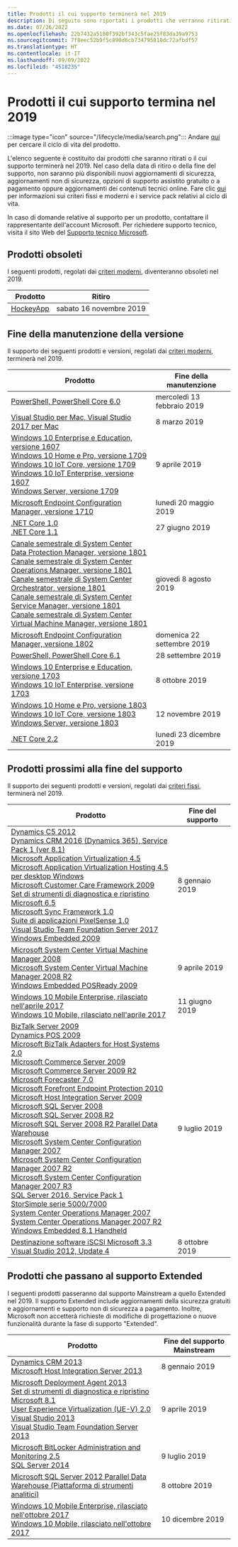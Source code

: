 ```yaml
---
title: Prodotti il cui supporto terminerà nel 2019
description: Di seguito sono riportati i prodotti che verranno ritirati o il cui supporto terminerà o passerà da Mainstream a Extended nel 2019.
ms.date: 07/26/2022
ms.openlocfilehash: 22b7432a5180f392bf343c5fae25f83da39a9753
ms.sourcegitcommit: 7f8eec52b9f5c890d6cb734795818dc72afbdf57
ms.translationtype: HT
ms.contentlocale: it-IT
ms.lasthandoff: 09/09/2022
ms.locfileid: "4518235"
---
```

# <a name="products-ending-support-in-2019"></a>Prodotti il cui supporto termina nel 2019

:::image type="icon" source="/lifecycle/media/search.png":::
Andare [qui](/lifecycle/products/) per cercare il ciclo di vita del prodotto.

L'elenco seguente è costituito dai prodotti che saranno ritirati o il cui supporto terminerà nel 2019. Nel caso della data di ritiro o della fine del supporto, non saranno più disponibili nuovi aggiornamenti di sicurezza, aggiornamenti non di sicurezza, opzioni di supporto assistito gratuito o a pagamento oppure aggiornamenti dei contenuti tecnici online. Fare clic [qui](/lifecycle/overview/product-end-of-support-overview) per informazioni sui criteri fissi e moderni e i service pack relativi al ciclo di vita.

In caso di domande relative al supporto per un prodotto, contattare il rappresentante dell'account Microsoft. Per richiedere supporto tecnico, visita il sito Web del [Supporto tecnico Microsoft](https://support.microsoft.com/contactus/?ws=support).

## <a name="product-retirements"></a>Prodotti obsoleti

I seguenti prodotti, regolati dai [criteri moderni](/lifecycle/policies/modern), diventeranno obsoleti nel 2019.

| Prodotto | Ritiro |
| --- | --- |
| [HockeyApp](/lifecycle/products/hockeyapp?branch=live)<br> | sabato 16 novembre 2019 |


## <a name="release-end-of-servicing"></a>Fine della manutenzione della versione

Il supporto dei seguenti prodotti e versioni, regolati dai [criteri moderni](/lifecycle/policies/modern), terminerà nel 2019.

| Prodotto | Fine della manutenzione |
| --- | --- |
| [PowerShell, PowerShell Core 6.0](/lifecycle/products/powershell?branch=live)<br> | mercoledì 13 febbraio 2019 |
| [Visual Studio per Mac, Visual Studio 2017 per Mac](/lifecycle/products/visual-studio-for-mac?branch=live)<br> | 8 marzo 2019 |
| [Windows 10 Enterprise e Education, versione 1607](/lifecycle/products/windows-10-enterprise-and-education?branch=live)<br>[Windows 10 Home e Pro, versione 1709](/lifecycle/products/windows-10-home-and-pro?branch=live)<br>[Windows 10 IoT Core, versione 1709](/lifecycle/products/windows-10-iot-core?branch=live)<br>[Windows 10 IoT Enterprise, versione 1607](/lifecycle/products/windows-10-iot-enterprise?branch=live)<br>[Windows Server, versione 1709](/lifecycle/products/windows-server?branch=live)<br> | 9 aprile 2019 |
| [Microsoft Endpoint Configuration Manager, versione 1710](/lifecycle/products/microsoft-endpoint-configuration-manager?branch=live)<br> | lunedì 20 maggio 2019 |
| [.NET Core 1.0](/lifecycle/products/microsoft-net-and-net-core?branch=live)<br>[.NET Core 1.1](/lifecycle/products/microsoft-net-and-net-core?branch=live)<br> | 27 giugno 2019 |
| [Canale semestrale di System Center Data Protection Manager, versione 1801](/lifecycle/products/system-center-data-protection-manager-semi-annual-channel?branch=live)<br>[Canale semestrale di System Center Operations Manager, versione 1801](/lifecycle/products/system-center-operations-manager-semi-annual-channel?branch=live)<br>[Canale semestrale di System Center Orchestrator, versione 1801](/lifecycle/products/system-center-orchestrator-semi-annual-channel?branch=live)<br>[Canale semestrale di System Center Service Manager, versione 1801](/lifecycle/products/system-center-service-manager-semi-annual-channel?branch=live)<br>[Canale semestrale di System Center Virtual Machine Manager, versione 1801](/lifecycle/products/system-center-virtual-machine-manager-semi-annual-channel?branch=live)<br> | giovedì 8 agosto 2019 |
| [Microsoft Endpoint Configuration Manager, versione 1802](/lifecycle/products/microsoft-endpoint-configuration-manager?branch=live)<br> | domenica 22 settembre 2019 |
| [PowerShell, PowerShell Core 6.1](/lifecycle/products/powershell?branch=live)<br> | 28 settembre 2019 |
| [Windows 10 Enterprise e Education, versione 1703](/lifecycle/products/windows-10-enterprise-and-education?branch=live)<br>[Windows 10 IoT Enterprise, versione 1703](/lifecycle/products/windows-10-iot-enterprise?branch=live)<br> | 8 ottobre 2019 |
| [Windows 10 Home e Pro, versione 1803](/lifecycle/products/windows-10-home-and-pro?branch=live)<br>[Windows 10 IoT Core, versione 1803](/lifecycle/products/windows-10-iot-core?branch=live)<br>[Windows Server, versione 1803](/lifecycle/products/windows-server?branch=live)<br> | 12 novembre 2019 |
| [.NET Core 2.2](/lifecycle/products/microsoft-net-and-net-core?branch=live)<br> | lunedì 23 dicembre 2019 |


## <a name="products-reaching-end-of-support"></a>Prodotti prossimi alla fine del supporto

Il supporto dei seguenti prodotti e versioni, regolati dai [criteri fissi](/lifecycle/policies/fixed), terminerà nel 2019.

| Prodotto | Fine del supporto |
| --- | --- |
| [Dynamics C5 2012](/lifecycle/products/dynamics-c5-2012?branch=live)<br>[Dynamics CRM 2016 (Dynamics 365), Service Pack 1 (ver 8.1)](/lifecycle/products/dynamics-crm-2016-dynamics-365?branch=live)<br>[Microsoft Application Virtualization 4.5](/lifecycle/products/microsoft-application-virtualization-45?branch=live)<br>[Microsoft Application Virtualization Hosting 4.5 per desktop Windows](/lifecycle/products/microsoft-application-virtualization-hosting-45?branch=live)<br>[Microsoft Customer Care Framework 2009](/lifecycle/products/microsoft-customer-care-framework-2009?branch=live)<br>[Set di strumenti di diagnostica e ripristino Microsoft 6.5](/lifecycle/products/microsoft-diagnostics-and-recovery-toolset-65?branch=live)<br>[Microsoft Sync Framework 1.0](/lifecycle/products/microsoft-sync-framework-10?branch=live)<br>[Suite di applicazioni PixelSense 1.0](/lifecycle/products/pixelsense-applications-suite-10?branch=live)<br>[Visual Studio Team Foundation Server 2017](/lifecycle/products/visual-studio-team-foundation-server-2017?branch=live)<br>[Windows Embedded 2009](/lifecycle/products/windows-embedded-2009?branch=live)<br> | 8 gennaio 2019 |
| [Microsoft System Center Virtual Machine Manager 2008](/lifecycle/products/microsoft-system-center-virtual-machine-manager-2008?branch=live)<br>[Microsoft System Center Virtual Machine Manager 2008 R2](/lifecycle/products/microsoft-system-center-virtual-machine-manager-2008-r2?branch=live)<br>[Windows Embedded POSReady 2009](/lifecycle/products/windows-embedded-posready-2009?branch=live)<br> | 9 aprile 2019 |
| [Windows 10 Mobile Enterprise, rilasciato nell'aprile 2017](/lifecycle/products/windows-10-mobile-enterprise-released-in-april-2017?branch=live)<br>[Windows 10 Mobile, rilasciato nell'aprile 2017](/lifecycle/products/windows-10-mobile-released-in-april-2017?branch=live)<br> | 11 giugno 2019 |
| [BizTalk Server 2009](/lifecycle/products/biztalk-server-2009?branch=live)<br>[Dynamics POS 2009](/lifecycle/products/dynamics-pos-2009?branch=live)<br>[Microsoft BizTalk Adapters for Host Systems 2.0](/lifecycle/products/microsoft-biztalk-adapters-for-host-systems-20?branch=live)<br>[Microsoft Commerce Server 2009](/lifecycle/products/microsoft-commerce-server-2009?branch=live)<br>[Microsoft Commerce Server 2009 R2](/lifecycle/products/microsoft-commerce-server-2009-r2?branch=live)<br>[Microsoft Forecaster 7.0](/lifecycle/products/microsoft-forecaster-70?branch=live)<br>[Microsoft Forefront Endpoint Protection 2010](/lifecycle/products/microsoft-forefront-endpoint-protection-2010?branch=live)<br>[Microsoft Host Integration Server 2009](/lifecycle/products/microsoft-host-integration-server-2009?branch=live)<br>[Microsoft SQL Server 2008](/lifecycle/products/microsoft-sql-server-2008?branch=live)<br>[Microsoft SQL Server 2008 R2](/lifecycle/products/microsoft-sql-server-2008-r2?branch=live)<br>[Microsoft SQL Server 2008 R2 Parallel Data Warehouse](/lifecycle/products/microsoft-sql-server-2008-r2-parallel-data-warehouse?branch=live)<br>[Microsoft System Center Configuration Manager 2007](/lifecycle/products/microsoft-system-center-configuration-manager-2007?branch=live)<br>[Microsoft System Center Configuration Manager 2007 R2](/lifecycle/products/microsoft-system-center-configuration-manager-2007-r2?branch=live)<br>[Microsoft System Center Configuration Manager 2007 R3](/lifecycle/products/microsoft-system-center-configuration-manager-2007-r3?branch=live)<br>[SQL Server 2016, Service Pack 1](/lifecycle/products/sql-server-2016?branch=live)<br>[StorSimple serie 5000/7000](/lifecycle/products/storsimple-50007000-series?branch=live)<br>[System Center Operations Manager 2007](/lifecycle/products/system-center-operations-manager-2007?branch=live)<br>[System Center Operations Manager 2007 R2](/lifecycle/products/system-center-operations-manager-2007-r2?branch=live)<br>[Windows Embedded 8.1 Handheld](/lifecycle/products/windows-embedded-81-handheld?branch=live)<br> | 9 luglio 2019 |
| [Destinazione software iSCSI Microsoft 3.3](/lifecycle/products/microsoft-iscsi-software-target-33?branch=live)<br>[Visual Studio 2012, Update 4](/lifecycle/products/visual-studio-2012?branch=live)<br> | 8 ottobre 2019 |


## <a name="products-moving-to-extended-support"></a>Prodotti che passano al supporto Extended

I seguenti prodotti passeranno dal supporto Mainstream a quello Extended nel 2019. Il supporto Extended include aggiornamenti della sicurezza gratuiti e aggiornamenti e supporto non di sicurezza a pagamento. Inoltre, Microsoft non accetterà richieste di modifiche di progettazione o nuove funzionalità durante la fase di supporto "Extended".

| Prodotto | Fine del supporto Mainstream |
| --- | --- |
| [Dynamics CRM 2013](/lifecycle/products/dynamics-crm-2013?branch=live)<br>[Microsoft Host Integration Server 2013](/lifecycle/products/microsoft-host-integration-server-2013?branch=live)<br> | 8 gennaio 2019 |
| [Microsoft Deployment Agent 2013](/lifecycle/products/microsoft-deployment-agent-2013?branch=live)<br>[Set di strumenti di diagnostica e ripristino Microsoft 8.1](/lifecycle/products/microsoft-diagnostics-and-recovery-toolset-81?branch=live)<br>[User Experience Virtualization (UE-V) 2.0](/lifecycle/products/user-experience-virtualization-uev-20?branch=live)<br>[Visual Studio 2013](/lifecycle/products/visual-studio-2013?branch=live)<br>[Visual Studio Team Foundation Server 2013](/lifecycle/products/visual-studio-team-foundation-server-2013?branch=live)<br> | 9 aprile 2019 |
| [Microsoft BitLocker Administration and Monitoring 2.5](/lifecycle/products/microsoft-bitlocker-administration-and-monitoring-25?branch=live)<br>[SQL Server 2014](/lifecycle/products/sql-server-2014?branch=live)<br> | 9 luglio 2019 |
| [Microsoft SQL Server 2012 Parallel Data Warehouse (Piattaforma di strumenti analitici)](/lifecycle/products/microsoft-sql-server-2012-parallel-data-warehouse-analytics-platform-system?branch=live)<br> | 8 ottobre 2019 |
| [Windows 10 Mobile Enterprise, rilasciato nell'ottobre 2017](/lifecycle/products/windows-10-mobile-enterprise-released-in-october-2017?branch=live)<br>[Windows 10 Mobile, rilasciato nell'ottobre 2017](/lifecycle/products/windows-10-mobile-released-in-october-2017?branch=live)<br> | 10 dicembre 2019 |
